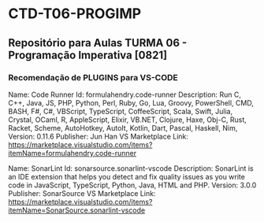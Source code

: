 # CTD-T06-PROGIMP
## Repositório para Aulas TURMA 06 - Programação Imperativa [0821]

### Recomendação de PLUGINS para VS-CODE
Name: Code Runner
Id: formulahendry.code-runner
Description: Run C, C++, Java, JS, PHP, Python, Perl, Ruby, Go, Lua, Groovy, PowerShell, CMD, BASH, F#, C#, VBScript, TypeScript, CoffeeScript, Scala, Swift, Julia, Crystal, OCaml, R, AppleScript, Elixir, VB.NET, Clojure, Haxe, Obj-C, Rust, Racket, Scheme, AutoHotkey, AutoIt, Kotlin, Dart, Pascal, Haskell, Nim, 
Version: 0.11.6
Publisher: Jun Han
VS Marketplace Link: https://marketplace.visualstudio.com/items?itemName=formulahendry.code-runner

Name: SonarLint
Id: sonarsource.sonarlint-vscode
Description: SonarLint is an IDE extension that helps you detect and fix quality issues as you write code in JavaScript, TypeScript, Python, Java, HTML and PHP.
Version: 3.0.0
Publisher: SonarSource
VS Marketplace Link: https://marketplace.visualstudio.com/items?itemName=SonarSource.sonarlint-vscode
